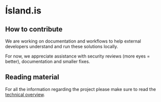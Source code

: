 # Ísland.is

## How to contribute

We are working on documentation and workflows to help external developers understand and run these solutions locally.

For now, we appreciate assistance with security reviews (more eyes = better), documentation and smaller fixes.

## Reading material

For all the information regarding the project please make sure to read the [technical overview](../technical-overview/README.md).
